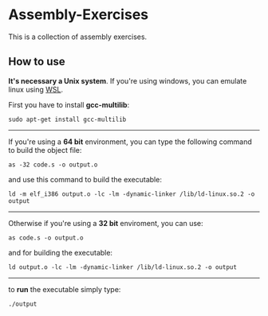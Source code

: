 # Assembly-Exercises
This is a collection of assembly exercises.

## How to use

<b> It's necessary a Unix system</b>. If you're using windows, you can emulate linux using <a href="https://docs.microsoft.com/en-us/windows/wsl/install">WSL</a>.

First you have to install <b> gcc-multilib</b>:
```console
sudo apt-get install gcc-multilib
```
----------------------------------------------------
If you're using a <b>64 bit</b> environment, you can type the following command to build the object file:

```console
as -32 code.s -o output.o
```
and use this command to build the executable: 

```console
ld -m elf_i386 output.o -lc -lm -dynamic-linker /lib/ld-linux.so.2 -o output
```
---------------------------------------
Otherwise if you're using a <b>32 bit</b> enviroment, you can use:
```console
as code.s -o output.o
```
and for building the executable:

```console
ld output.o -lc -lm -dynamic-linker /lib/ld-linux.so.2 -o output
```
----------------------------------
to <b>run</b> the executable simply type:
```console
./output
```



